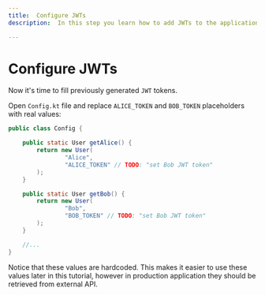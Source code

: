 ```yaml
---
title:  Configure JWTs
description:  In this step you learn how to add JWTs to the application.

---
```


Configure JWTs
==============

Now it's time to fill previously generated `JWT` tokens.

Open `Config.kt` file and replace `ALICE_TOKEN` and `BOB_TOKEN` placeholders with real values:

```java
public class Config {

    public static User getAlice() {
        return new User(
                "Alice",
                "ALICE_TOKEN" // TODO: "set Bob JWT token"
        );
    }

    public static User getBob() {
        return new User(
                "Bob",
                "BOB_TOKEN" // TODO: "set Bob JWT token"
        );
    }

    //...
}
```

Notice that these values are hardcoded. This makes it easier to use these values later in this tutorial, however in production application they should be retrieved from external API.

